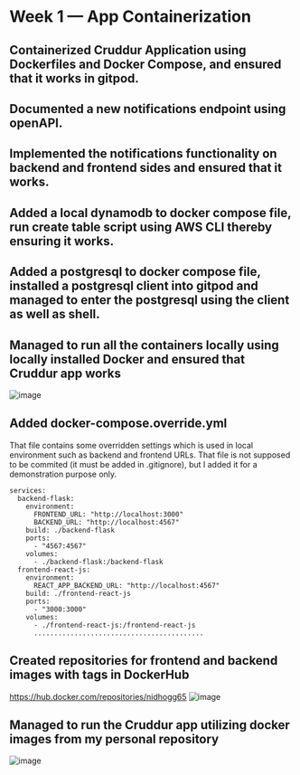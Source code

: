 # Week 1 — App Containerization

## Containerized Cruddur Application using Dockerfiles and Docker Compose, and ensured that it works in gitpod.
## Documented a new notifications endpoint using openAPI.
## Implemented the notifications functionality on backend and frontend sides and ensured that it works.
## Added a local dynamodb to docker compose file, run create table script using AWS CLI thereby ensuring it works.
## Added a postgresql to docker compose file, installed a postgresql client into gitpod and managed to enter the postgresql using the client as well as shell. 
## Managed to run all the containers locally using locally installed Docker and ensured that Cruddur app works
![image](https://user-images.githubusercontent.com/25799157/220694440-e4e70196-acff-4817-a40f-b429e78dbd4c.png)
## Added docker-compose.override.yml 
That file contains some overridden settings which is used in local environment such as backend and frontend URLs.
That file is not supposed to be commited (it must be added in .gitignore), but I added it for a demonstration purpose only.
```version: "3.8"
services:
  backend-flask:
    environment:
      FRONTEND_URL: "http://localhost:3000"
      BACKEND_URL: "http://localhost:4567"
    build: ./backend-flask
    ports:
      - "4567:4567"
    volumes:
      - ./backend-flask:/backend-flask
  frontend-react-js:
    environment:
      REACT_APP_BACKEND_URL: "http://localhost:4567"
    build: ./frontend-react-js
    ports:
      - "3000:3000"
    volumes:
      - ./frontend-react-js:/frontend-react-js
      ..........................................
```
## Created repositories for frontend and backend images with tags in DockerHub
https://hub.docker.com/repositories/nidhogg65
![image](https://user-images.githubusercontent.com/25799157/220741412-052f83b7-b832-4b67-8a6b-1269d7de05aa.png)
## Managed to run the Cruddur app utilizing docker images from my personal repository
![image](https://user-images.githubusercontent.com/25799157/220743485-09820f1c-e03e-48db-a0e8-d684b9f714fe.png)


